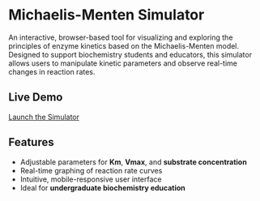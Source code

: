 # Michaelis-Menten Simulator

An interactive, browser-based tool for visualizing and exploring the principles of enzyme kinetics based on the Michaelis-Menten model. Designed to support biochemistry students and educators, this simulator allows users to manipulate kinetic parameters and observe real-time changes in reaction rates.

## Live Demo

[Launch the Simulator](https://claireprice.github.io/Michaelis-Menten-Simulator/)

## Features

- Adjustable parameters for **Km**, **Vmax**, and **substrate concentration**
- Real-time graphing of reaction rate curves
- Intuitive, mobile-responsive user interface
- Ideal for **undergraduate biochemistry education**

